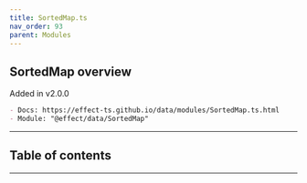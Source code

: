 ```yaml
---
title: SortedMap.ts
nav_order: 93
parent: Modules
---
```


## SortedMap overview

Added in v2.0.0

```md
- Docs: https://effect-ts.github.io/data/modules/SortedMap.ts.html
- Module: "@effect/data/SortedMap"
```

---

<h2 class="text-delta">Table of contents</h2>

---
